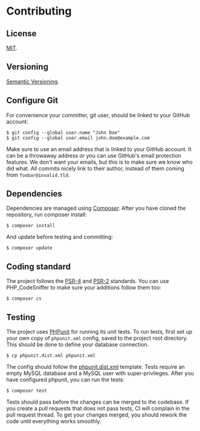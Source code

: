 Contributing
=====

License
----

[MIT](https://raw.github.com/gocom/danpu/master/LICENSE).

Versioning
----

[Semantic Versioning](https://semver.org/).

Configure Git
----

For convenience your committer, git user, should be linked to your GitHub account:

    $ git config --global user.name "John Doe"
    $ git config --global user.email john.doe@example.com

Make sure to use an email address that is linked to your GitHub account. It can be a throwaway address or you can use GitHub's email protection features. We don't want your emails, but this is to make sure we know who did what. All commits nicely link to their author, instead of them coming from ``foobar@invalid.tld``.

Dependencies
----

Dependencies are managed using [Composer](http://getcomposer.org). After you have cloned the repository, run composer install:

    $ composer install

And update before testing and committing:

    $ composer update

Coding standard
----

The project follows the [PSR-4](https://www.php-fig.org/psr/psr-4/) and [PSR-2](https://www.php-fig.org/psr/psr-2/) standards. You can use PHP_CodeSniffer to make sure your additions follow them too:

    $ composer cs

Testing
----

The project uses [PHPunit](http://phpunit.de) for running its unit tests. To run tests, first set up your own copy of `phpunit.xml` config, saved to the project root directory. This should be done to define your database connection.

    $ cp phpunit.dist.xml phpunit.xml

The config should follow the [phpunit.dist.xml](https://github.com/gocom/danpu/blob/master/phpunit.dist.xml) template. Tests require an empty MySQL database and a MySQL user with super-privileges. After you have configured phpunit, you can run the tests:

    $ composer test

Tests should pass before the changes can be merged to the codebase. If you create a pull requests that does not pass tests, CI will complain in the pull request thread. To get your changes merged, you should rework the code until everything works smoothly.
